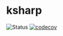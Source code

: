 # ksharp

![Status](https://travis-ci.org/tkonopka/ksharp.svg?branch=master)
[![codecov](https://codecov.io/gh/tkonopka/ksharp/branch/master/graph/badge.svg)](https://codecov.io/gh/tkonopka/ksharp)


